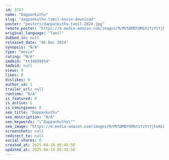 ```yaml
---
id: 3767
name: "Dappankuthu"
slug: "dappankuthu-tamil-movie-download"
poster: "posters/dappankuthu-tamil-2024.jpg"
remote_poster: "https://m.media-amazon.com/images/M/MV5BMDY0MGYzYzYtYjkxNi00NzcwLTg1MGQtZjllMjczZGIwYThiXkEyXkFqcGc@._V1_SX300.jpg"
original_language: "Tamil"
dubbed_in: null
released_date: "06 Dec 2024"
synopsis: "N/A"
type: "movie"
rating: "N/A"
imdbid: "tt34899954"
tmdbid: null
views: 0
likes: 0
dislikes: 0
author_id: 1
trailer_url: null
runtime: "N/A"
is_featured: 0
is_active: 1
is_comingsoon: 0
seo_title: "Dappankuthu"
seo_description: "N/A"
seo_keywords: "\"Dappankuthu\""
seo_image: "https://m.media-amazon.com/images/M/MV5BMDY0MGYzYzYtYjkxNi00NzcwLTg1MGQtZjllMjczZGIwYThiXkEyXkFqcGc@._V1_SX300.jpg"
screenshots: null
redirect_to: null
social_shares: 0
created_at: 2025-04-19 05:45:58
updated_at: 2025-04-19 05:45:58
---
```


